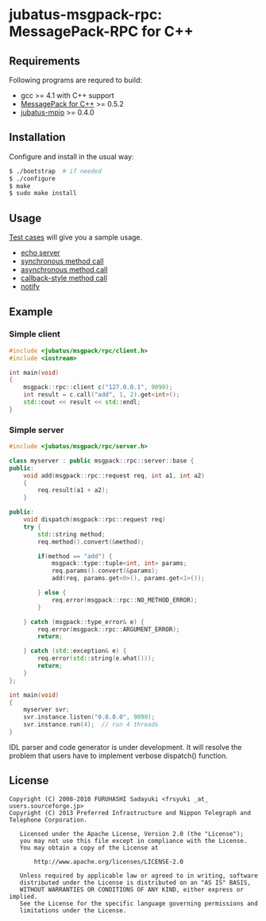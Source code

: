 jubatus-msgpack-rpc: MessagePack-RPC for C++
============================================


## Requirements

Following programs are requred to build:

  - gcc >= 4.1 with C++ support
  - [MessagePack for C++](http://msgpack.org/) >= 0.5.2
  - [jubatus-mpio](http://github.com/jubatus/jubatus-mpio) >= 0.4.0


## Installation

Configure and install in the usual way:

```sh
$ ./bootstrap  # if needed
$ ./configure
$ make
$ sudo make install
```

## Usage

[Test cases](http://github.com/jubatus/jubatus-msgpack-rpc/tree/master/cpp/test/) will give you a sample usage.

  - [echo server](http://github.com/jubatus/jubatus-msgpack-rpc/blob/master/cpp/test/echo_server.h)
  - [synchronous method call](http://github.com/jubatus/jubatus-msgpack-rpc/blob/master/cpp/test/sync_call.cc)
  - [asynchronous method call](http://github.com/jubatus/jubatus-msgpack-rpc/blob/master/cpp/test/async_call.cc)
  - [callback-style method call](http://github.com/jubatus/jubatus-msgpack-rpc/blob/master/cpp/test/callback.cc)
  - [notify](http://github.com/jubatus/jubatus-msgpack-rpc/blob/master/cpp/test/notify.cc)


## Example

### Simple client

```c++
#include <jubatus/msgpack/rpc/client.h>
#include <iostream>

int main(void)
{
    msgpack::rpc::client c("127.0.0.1", 9090);
    int result = c.call("add", 1, 2).get<int>();
    std::cout << result << std::endl;
}
```


### Simple server

```c++
#include <jubatus/msgpack/rpc/server.h>

class myserver : public msgpack::rpc::server::base {
public:
    void add(msgpack::rpc::request req, int a1, int a2)
    {
        req.result(a1 + a2);
    }

public:
    void dispatch(msgpack::rpc::request req)
    try {
        std::string method;
        req.method().convert(&method);

        if(method == "add") {
            msgpack::type::tuple<int, int> params;
            req.params().convert(&params);
            add(req, params.get<0>(), params.get<1>());

        } else {
            req.error(msgpack::rpc::NO_METHOD_ERROR);
        }

    } catch (msgpack::type_error& e) {
        req.error(msgpack::rpc::ARGUMENT_ERROR);
        return;

    } catch (std::exception& e) {
        req.error(std::string(e.what()));
        return;
    }
};

int main(void)
{
    myserver svr;
    svr.instance.listen("0.0.0.0", 9090);
    svr.instance.run(4);  // run 4 threads
}
```


IDL parser and code generator is under development. It will resolve the problem that users have to implement verbose dispatch() function.


## License

    Copyright (C) 2008-2010 FURUHASHI Sadayuki <frsyuki _at_ users.sourceforge.jp>
    Copyright (C) 2013 Preferred Infrastructure and Nippon Telegraph and Telephone Corporation.
    
       Licensed under the Apache License, Version 2.0 (the "License");
       you may not use this file except in compliance with the License.
       You may obtain a copy of the License at
    
           http://www.apache.org/licenses/LICENSE-2.0
    
       Unless required by applicable law or agreed to in writing, software
       distributed under the License is distributed on an "AS IS" BASIS,
       WITHOUT WARRANTIES OR CONDITIONS OF ANY KIND, either express or implied.
       See the License for the specific language governing permissions and
       limitations under the License.

